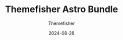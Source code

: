 ---
title: Themefisher Astro Bundle
image: "/bundles/themefisher-astro-bundle.png"
author: Themefisher
author_link: "https://themefisher.com/"
description: ""
date: 2024-08-28
price: $147
regular_price: $297
purchase_link: "https://themefisher.com/bundles/astro-bundle/"
features:
- "21+ Themes"
- "Premium Support"
- "Unlimited Projects"
- "Upcoming Themes"
---